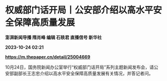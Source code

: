 # 权威部门话开局丨公安部介绍以高水平安全保障高质量发展
**澎湃新闻导播 隋肖峰 编辑 石轶君 直播信号 新华社**

**2023-10-24 02:21**

**https://m.thepaper.cn/detail/25004669**

10月24日，国务院新闻办公室举行“权威部门话开局”系列主题新闻发布会，请公安部副部长王志忠介绍以高水平安全保障高质量发展有关情况，并答记者问。